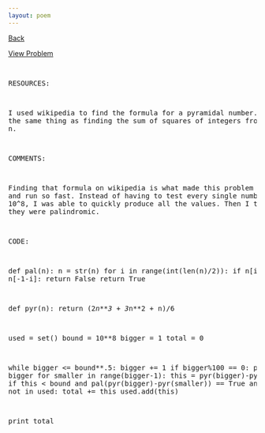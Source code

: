 ```yaml
---
layout: poem
---
```



<html><head><title>Euler - Problem 125</title>
<script type="text/javascript">

  var _gaq = _gaq || [];
  _gaq.push(['_setAccount', 'UA-16960753-5']);
  _gaq.push(['_trackPageview']);

  (function() {
    var ga = document.createElement('script'); ga.type = 'text/javascript'; ga.async = true;
    ga.src = ('https:' == document.location.protocol ? 'https://ssl' : 'http://www') + '.google-analytics.com/ga.js';
    var s = document.getElementsByTagName('script')[0]; s.parentNode.insertBefore(ga, s);
  })();

</script></head><body><p><a href="../index.html">Back</a></p>
<p><a href="http://projecteuler.net/problem=125" target="_blank">View Problem</a></p>
<pre>

RESOURCES:

I used wikipedia to find the formula for a pyramidal number. This is the 
same thing as finding the sum of squares of integers from 1 to n.


COMMENTS:

Finding that formula on wikipedia is what made this problem so easy and 
run so fast. Instead of having to test every single number below 10^8, I 
was able to quickly produce all the values. Then I tested that they were 
palindromic.


CODE:

def pal(n):
	n = str(n)
	for i in range(int(len(n)/2)):
		if n[i] != n[-1-i]:
			return False
	return True

def pyr(n):
	return (2*n**3 + 3*n**2 + n)/6

used = set()
bound = 10**8
bigger = 1
total = 0

while bigger <= bound**.5:
	bigger += 1
	if bigger%100 == 0: print bigger
	for smaller in range(bigger-1):
		this = pyr(bigger)-pyr(smaller)
		if this < bound and pal(pyr(bigger)-pyr(smaller)) == True and this not in used:
			total += this
			used.add(this)

print total


</pre></body></html>
